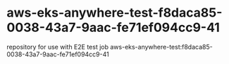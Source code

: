 # aws-eks-anywhere-test-f8daca85-0038-43a7-9aac-fe71ef094cc9-41
repository for use with E2E test job aws-eks-anywhere-test:f8daca85-0038-43a7-9aac-fe71ef094cc9-41
